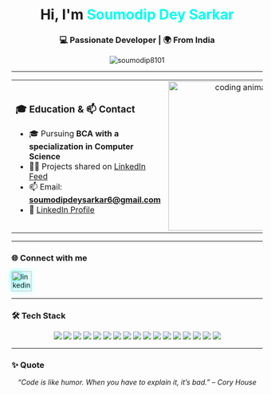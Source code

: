 <h1 align="center"> Hi, I'm <span style="color:#00ffee">Soumodip Dey Sarkar</span></h1>
<h3 align="center">💻 Passionate Developer | 🌍 From India</h3>

<p align="center">
  <img src="https://komarev.com/ghpvc/?username=soumodip8101&label=Profile%20views&color=blueviolet&style=flat-square" alt="soumodip8101" />
</p>

---

<table align="center">
<tr>
<td>

### 🎓 Education & 📫 Contact

- 🎓 Pursuing **BCA with a specialization in Computer Science**  
- 👨‍💻 Projects shared on [LinkedIn Feed](https://www.linkedin.com/feed/)  
- 📫 Email: **soumodipdeysarkar6@gmail.com**  
- 📄 [LinkedIn Profile](https://www.linkedin.com/in/soumodipdeysarkar)

</td>
<td align="center">
  <img src="https://media.giphy.com/media/qgQUggAC3Pfv687qPC/giphy.gif" width="300" alt="coding animation" />
</td>
</tr>
</table>

---

### 🌐 Connect with me

<p align="left">
  <a href="https://linkedin.com/in/soumodipdeysarkar" target="_blank">
    <img src="https://skillicons.dev/icons?i=linkedin&theme=dark" alt="linkedin" height="40" style="filter: drop-shadow(0 0 5px cyan);" />
  </a>
</p>

---

### 🛠️ Tech Stack

<p align="center">
  <img src="https://skillicons.dev/icons?i=python&theme=dark" />
  <img src="https://skillicons.dev/icons?i=androidstudio&theme=dark" />
  <img src="https://skillicons.dev/icons?i=c&theme=dark" />
  <img src="https://skillicons.dev/icons?i=css&theme=dark" />
  <img src="https://skillicons.dev/icons?i=django&theme=dark" />
  <img src="https://skillicons.dev/icons?i=figma&theme=dark" />
  <img src="https://skillicons.dev/icons?i=flutter&theme=dark" />
  <img src="https://skillicons.dev/icons?i=gcp&theme=dark" />
  <img src="https://skillicons.dev/icons?i=git&theme=dark" />
  <img src="https://skillicons.dev/icons?i=html&theme=dark" />
  <img src="https://skillicons.dev/icons?i=js&theme=dark" />
  <img src="https://skillicons.dev/icons?i=kotlin&theme=dark" />
  <img src="https://skillicons.dev/icons?i=mysql&theme=dark" />
  <img src="https://skillicons.dev/icons?i=nginx&theme=dark" />
  <img src="https://skillicons.dev/icons?i=nodejs&theme=dark" />
  <img src="https://skillicons.dev/icons?i=photoshop&theme=dark" />
  <img src="https://skillicons.dev/icons?i=php&theme=dark" />
</p>

---

### ✨ Quote 

<p align="center">
  <em>“Code is like humor. When you have to explain it, it’s bad.” – Cory House</em>
</p>
